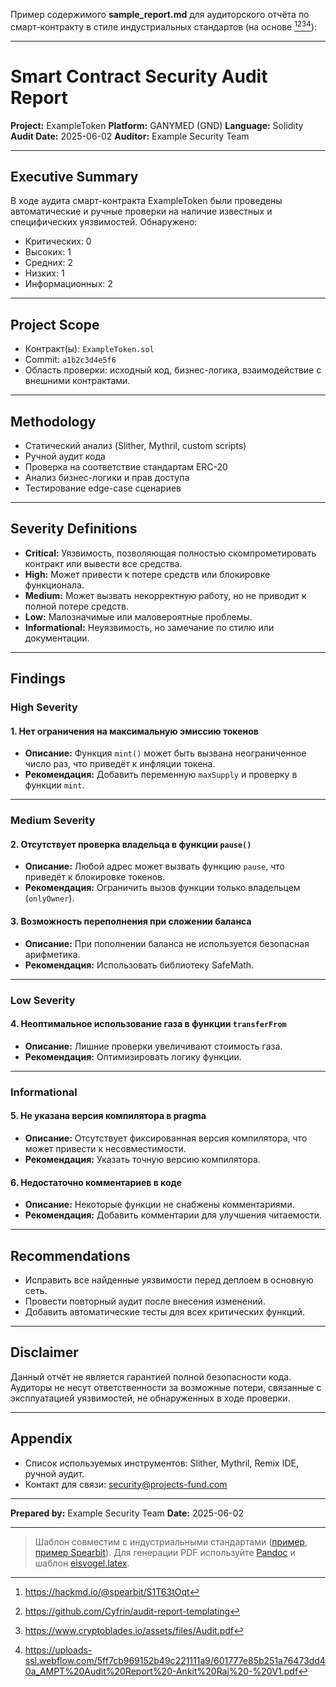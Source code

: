 
Пример содержимого **sample_report.md** для аудиторского отчёта по смарт-контракту в стиле индустриальных стандартов (на основе [^2][^3][^5][^7]):

---

# Smart Contract Security Audit Report

**Project:** ExampleToken
**Platform:** GANYMED (GND)
**Language:** Solidity
**Audit Date:** 2025-06-02
**Auditor:** Example Security Team

---

## Executive Summary

В ходе аудита смарт-контракта ExampleToken были проведены автоматические и ручные проверки на наличие известных и специфических уязвимостей.
Обнаружено:

- Критических: 0
- Высоких: 1
- Средних: 2
- Низких: 1
- Информационных: 2

---

## Project Scope

- Контракт(ы): `ExampleToken.sol`
- Commit: `a1b2c3d4e5f6`
- Область проверки: исходный код, бизнес-логика, взаимодействие с внешними контрактами.

---

## Methodology

- Статический анализ (Slither, Mythril, custom scripts)
- Ручной аудит кода
- Проверка на соответствие стандартам ERC-20
- Анализ бизнес-логики и прав доступа
- Тестирование edge-case сценариев

---

## Severity Definitions

- **Critical:** Уязвимость, позволяющая полностью скомпрометировать контракт или вывести все средства.
- **High:** Может привести к потере средств или блокировке функционала.
- **Medium:** Может вызвать некорректную работу, но не приводит к полной потере средств.
- **Low:** Малозначимые или маловероятные проблемы.
- **Informational:** Неуязвимость, но замечание по стилю или документации.

---

## Findings

### High Severity

#### 1. Нет ограничения на максимальную эмиссию токенов

- **Описание:** Функция `mint()` может быть вызвана неограниченное число раз, что приведёт к инфляции токена.
- **Рекомендация:** Добавить переменную `maxSupply` и проверку в функции `mint`.

---

### Medium Severity

#### 2. Отсутствует проверка владельца в функции `pause()`

- **Описание:** Любой адрес может вызвать функцию `pause`, что приведёт к блокировке токенов.
- **Рекомендация:** Ограничить вызов функции только владельцем (`onlyOwner`).


#### 3. Возможность переполнения при сложении баланса

- **Описание:** При пополнении баланса не используется безопасная арифметика.
- **Рекомендация:** Использовать библиотеку SafeMath.

---

### Low Severity

#### 4. Неоптимальное использование газа в функции `transferFrom`

- **Описание:** Лишние проверки увеличивают стоимость газа.
- **Рекомендация:** Оптимизировать логику функции.

---

### Informational

#### 5. Не указана версия компилятора в pragma

- **Описание:** Отсутствует фиксированная версия компилятора, что может привести к несовместимости.
- **Рекомендация:** Указать точную версию компилятора.


#### 6. Недостаточно комментариев в коде

- **Описание:** Некоторые функции не снабжены комментариями.
- **Рекомендация:** Добавить комментарии для улучшения читаемости.

---

## Recommendations

- Исправить все найденные уязвимости перед деплоем в основную сеть.
- Провести повторный аудит после внесения изменений.
- Добавить автоматические тесты для всех критических функций.

---

## Disclaimer

Данный отчёт не является гарантией полной безопасности кода. Аудиторы не несут ответственности за возможные потери, связанные с эксплуатацией уязвимостей, не обнаруженных в ходе проверки.

---

## Appendix

- Список используемых инструментов: Slither, Mythril, Remix IDE, ручной аудит.
- Контакт для связи: security@projects-fund.com

---

**Prepared by:** Example Security Team
**Date:** 2025-06-02

---

> Шаблон совместим с индустриальными стандартами ([пример](https://github.com/Cyfrin/audit-report-templating), [пример Spearbit](https://hackmd.io/@spearbit/S1T63tOqt)).
> Для генерации PDF используйте [Pandoc](https://pandoc.org/) и шаблон [eisvogel.latex](https://github.com/Cyfrin/audit-report-templating/blob/main/eisvogel.latex).



[^1]: https://github.com/lidofinance/audits

[^2]: https://hackmd.io/@spearbit/S1T63tOqt

[^3]: https://github.com/Cyfrin/audit-report-templating

[^4]: https://updraft.cyfrin.io/courses/security/first-audit/making-a-pdf

[^5]: https://www.cryptoblades.io/assets/files/Audit.pdf

[^6]: https://www.larksuite.com/en_us/templates/digital-asset-audit

[^7]: https://uploads-ssl.webflow.com/5ff7cb969152b49c221111a9/601777e85b251a76473dd40a_AMPT%20Audit%20Report%20-Ankit%20Raj%20-%20V1.pdf

[^8]: https://hackmd.io/@spearbit

[^9]: https://n8n.io/workflows/1690-markdown-report-generation/

